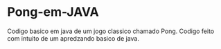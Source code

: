 # Pong-em-JAVA
Codigo basico em java de um jogo classico chamado Pong. Codigo feito com intuito de um apredzando basico de java.
